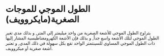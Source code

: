 # الطول الموجي للموجات الصغرية(مايكروويف)

يتراوح الطول الموجي للأشعة الصغرية من واحد ميليمتر إلي المتر, و بذلك مدي تغير
الطول الموجي لتلك الأشعة واسع جداً, و بذلك فإن الأشعة الكهرومغناطيسية المشار
إليها ذات الطول الموجي المساوي للسينتمتر الواحد تقع بكل سهولة في ذلك المدي, و
تعتبر أشعة صغرية أو ميكروويف.
